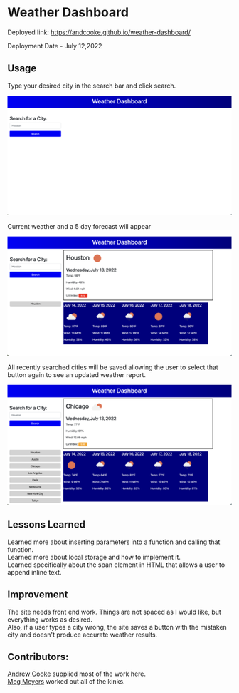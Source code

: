 # Weather Dashboard

Deployed link: https://andcooke.github.io/weather-dashboard/

Deployment Date - July 12,2022


## Usage
Type your desired city in the search bar and click search.

![landing page](./assets/images/landing.png)
    
Current weather and a 5 day forecast will appear

![search results](./assets/images/weather.png)

All recently searched cities will be saved allowing the user to select that button again to see an updated weather report.

![saved buttons](./assets/images/saved-buttons.png)

## Lessons Learned 
Learned more about inserting parameters into a function and calling that function. <BR>
Learned more about local storage and how to implement it. <BR>
Learned specifically about the span element in HTML that allows a user to append inline text. <BR>


## Improvement

The site needs front end work. Things are not spaced as I would like, but everything works as desired.  <BR>
Also, if a user types a city wrong, the site saves a button with the mistaken city and doesn't produce accurate weather results. <BR>
    

## Contributors:

[Andrew Cooke](https://github.com/andcooke) supplied most of the work here. <BR>
[Meg Meyers](https://github.com/femke77) worked out all of the kinks.
    
    


    
    
    
    


    


